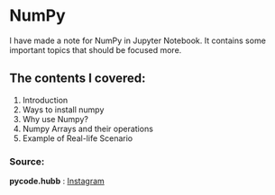 # NumPy
I have made a note for NumPy in Jupyter Notebook. It contains some important topics that should be focused more.

## The contents I covered:
1. Introduction
2. Ways to install numpy
3. Why use Numpy?
4. Numpy Arrays and their operations
5. Example of Real-life Scenario 

### Source:
**pycode.hubb** : [Instagram](https://www.instagram.com/pycode.hubb/)
